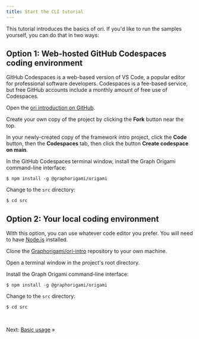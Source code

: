 ```yaml
---
title: Start the CLI tutorial
---
```


This tutorial introduces the basics of ori. If you'd like to run the samples yourself, you can do that in two ways:

## Option 1: Web-hosted GitHub Codespaces coding environment

GitHub Codespaces is a web-based version of VS Code, a popular editor for professional software developers. Codespaces is a fee-based service, but free GitHub accounts include a monthly amount of free use of Codespaces.

<span class="tutorialStep"></span> Open the
<a href="https://github.com/Graphorigami/ori-intro" target="_blank">ori introduction on GitHub</a>.

<span class="tutorialStep"></span> Create your own copy of the project by clicking the **Fork** button near the top.

<span class="tutorialStep"></span> In your newly-created copy of the framework intro project, click the **Code** button, then the **Codespaces** tab, then click the button **Create codespace on main**.

<span class="tutorialStep"></span> In the GitHub Codespaces terminal window, install the Graph Origami command-line interface:

```console
$ npm install -g @graphorigami/origami
```

<span class="tutorialStep"></span> Change to the `src` directory:

```console
$ cd src
```

## Option 2: Your local coding environment

With this option, you can use whatever code editor you prefer. You will need to have [Node.js](https://nodejs.org/en/) installed.

<span class="tutorialStep"></span> Clone the [Graphorigami/ori-intro](https://github.com/Graphorigami/ori-intro) repository to your own machine.

<span class="tutorialStep"></span> Open a terminal window in the project's root directory.

<span class="tutorialStep"></span> Install the Graph Origami command-line interface:

```console
$ npm install -g @graphorigami/origami
```

<span class="tutorialStep"></span> Change to the `src` directory:

```console
$ cd src
```

&nbsp;

Next: [Basic usage](intro2.html) »
